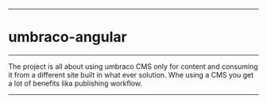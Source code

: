 ***
# umbraco-angular
***

The project is all about using umbraco CMS only for content and consuming it from a different site built in what ever solution.
Whe using a CMS you get a lot of benefits lika publishing workflow.


***